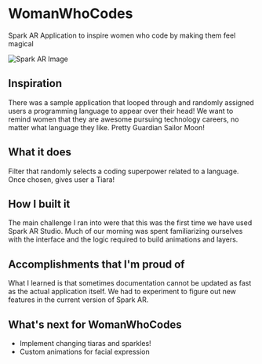 # WomanWhoCodes
Spark AR Application to inspire women who code by making them feel magical

![Spark AR Image](https://static.sketchfab.com/static/builds/web/dist/static/assets/images/pages/importers/spark-ar-studio@2x-e022f28e07a811b8b53242937f0b32df.png)

## Inspiration
There was a sample application that looped through and randomly assigned users a programming language to appear over their head! We want to remind women that they are awesome pursuing technology careers, no matter what language they like. Pretty Guardian Sailor Moon!

## What it does
Filter that randomly selects a coding superpower related to a language. Once chosen, gives user a Tiara!

## How I built it
The main challenge I ran into were that this was the first time we have used Spark AR Studio. Much of our morning was spent familiarizing ourselves with the interface and the logic required to build animations and layers.

## Accomplishments that I'm proud of
What I learned is that sometimes documentation cannot be updated as fast as the actual application itself. We had to experiment to figure out new features in the current version of Spark AR.

## What's next for WomanWhoCodes
- Implement changing tiaras and sparkles! 
- Custom animations for facial expression
